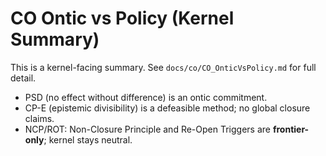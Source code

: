 # CO Ontic vs Policy (Kernel Summary)

This is a kernel-facing summary. See `docs/co/CO_OnticVsPolicy.md` for full detail.
- PSD (no effect without difference) is an ontic commitment.
- CP-E (epistemic divisibility) is a defeasible method; no global closure claims.
- NCP/ROT: Non-Closure Principle and Re-Open Triggers are **frontier-only**; kernel stays neutral.
